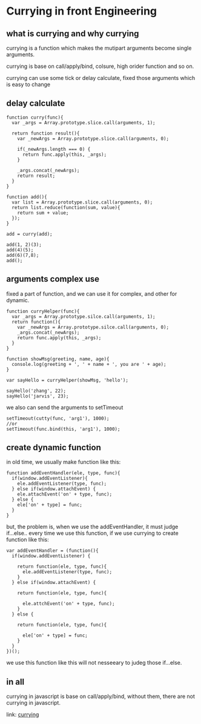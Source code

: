 # Currying in front Engineering

## what is currying and why currying

currying is a function which makes the mutipart arguments become single arguments.

currying is base on call/apply/bind, colsure, high orider function and so on.

currying can use some tick or delay calculate, fixed those arguments which is easy to change

## delay calculate

```
function curry(func){
  var _args = Array.prototype.slice.call(arguments, 1);

  return function result(){
    var _newArgs = Array.prototype.slice.call(arguments, 0);
    
    if(_newArgs.length === 0) {
      return func.apply(this, _args);
    }

    _args.concat(_newArgs);
    return result;
  }
}

function add(){
  var list = Array.prototype.slice.call(arguments, 0);
  return list.reduce(function(sum, value){
    return sum + value;
  });
}

add = curry(add);

add(1, 2)(3);
add(4)(5);
add(6)(7,8);
add();
```

## arguments complex use
fixed a part of function, and we can use it for complex, and other for dynamic.

```
function curryHelper(func){
  var _args = Array.prototype.silce.call(arguments, 1);
  return function(){
    var _newArgs = Array.prototype.silce.call(arguments, 0);
    _args.concat(_newArgs);
    return func.apply(this, _args);
  }
}

function showMsg(greeting, name, age){
  console.log(greeting + ', ' + name + ', you are ' + age);
}

var sayHello = curryHelper(showMsg, 'hello');

sayHello('zhang', 22);
sayHello('jarvis', 23);
```
we also can send the arguments to setTimeout
```
setTimeout(cutty(func, 'arg1'), 1000);
//or
setTimeout(func.bind(this, 'arg1'), 1000);
```


## create dynamic function

in old time, we usually make function like this:
```
function addEventHandler(ele, type, func){
  if(window.addEventListener){
    ele.addEventListener(type, func);
  } else if(window.attachEvent) {
    ele.attachEvent('on' + type, func);
  } else {
    ele['on' + type] = func;
  }
}
```
but, the problem is, when we use the addEventHandler, it must judge if...else.. every time we use this function, if we use currying to 
create function like this:
```
var addEventHandler = (function(){
  if(window.addEventListener) {
    
    return function(ele, type, func){
      ele.addEventListener(type, func);
    }
  } else if(window.attachEvent) {

    return function(ele, type, func){
      
      ele.attchEvent('on' + type, func);
    }
  } else {

    return function(ele, type, func){
      
      ele['on' + type] = func;
    }
  }
})();
```
we use this function like this will not nesseeary to judeg those if...else.


## in all

currying in javascript is base on call/apply/bind, without them, there are not currying in javascript.

link:
[currying](https://juejin.im/entry/579ac1f60a2b580058efdb48)
